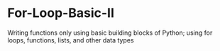 # For-Loop-Basic-II
Writing functions only using basic building blocks of Python; using for loops, functions, lists, and other data types
